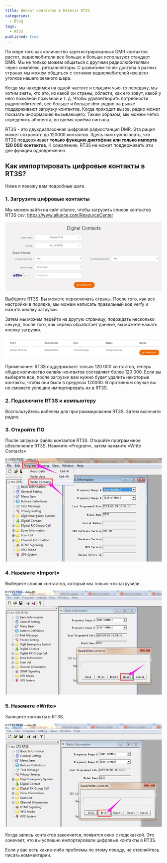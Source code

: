 ```yaml
---
title: Импорт контактов в Retevis RT3S
categories:
  - Blog
tags:
  - RT3S
published: true
---
```

По мере того как количество зарегистрированных DMR контактов растет, радиолюбители все больше и больше используют стандарт DMR. Мы не только можем общаться с другими радиолюбителями через симплекс, ретрансляторы. С развитием точек доступа в разных странах мы можем общаться с сотнями радиолюбителей изо всех уголков нашего земного шара.

Когда мы находимся на одной частоте и слышим чью-то передачу, мы хотим знать, кто это, из какой он страны, области, как его зовут, какой у него позывной позывной и т. д. Чтобы удовлетворить потребности радиолюбителей, все больше и больше dmr-радио на рынке поддерживают загрузку контактов. Когда приходит вызов, радио может показать информацию вызывающего. Таким образом, мы можем четко определить абонента, во время приёма сигнала.

RT3S - это двухдиапазонная цифровая радиостанция DMR. Эта рация может сохранить до 120000 контактов. Здесь нам нужно знать, что RT3S поддерживает **только функцию диктофона или только импорта 120 000 контактов**. К сожалению, RT3S не может поддерживать эти две функции одновременно.

## Как импортировать цифровые контакты в RT3S? 

Ниже я покажу вам подробные шаги.

### 1. Загрузите цифровые контакты

Мы можем зайти на сайт ailunce, чтобы загрузить список контактов RT3S csv: <https://www.ailunce.com/ResourceCenter>

![Digital Contacts](/assets/images/digital-contacts.jpg "Retevis RT3S - загрузить контакты")

Выберите RT3S. Вы можете переключать страны.  После того, как все настройки в порядке, мы можем написать правильный код verfy и нажать кнопку загрузки.

Затем мы можем перейти на другую страницу, подождать несколько секунд, после того, как сервер обработает данные, вы можете нажать кнопку загрузки.

![контакты для ретевис рт3с](/assets/images/contacts-file.jpg "Retevis RT3S - скачать файл контактов")

Примечание: RT3S поддерживает только 120 000 контактов, теперь общее количество онлайн-контактов составляет более 120 000. Если вы выберете все, после загрузки вам нужно будет удалить некоторые контакты, чтобы они были в пределах 120000. В противном случае вы не сможете успешно импортировать их в RT3S.

### 2. Подключите RT3S и компьютеру 
Воспользуйтесь кабелем для программирования RT3S. Затем включите радио.

### 3. Откройте ПО
 После загрузки файла контактов RT3S. Откройте программное обеспечение RT3S. Нажмите «Program», затем нажмите «Write Contacts»

![CPS RT3S Program - Write Contacts](/assets/images/rt3s-write-contacts.jpg "CPS RT3S Program - Write Contacts")

### 4. Нажмите «Import» 
Выберите список контактов, который мы только что загрузили.

![CPS RT3S Read/Write Contacts - Import](/assets/images/rt3s-import-contacts.jpg "CPS RT3S Read/Write Contacts - Import")

### 5. Нажмите «Write»
Запишите контакты в RT3S.

![CPS RT3S Read/Write Contacts - Write](/assets/images/cps-rt3s-write.jpg "CPS RT3S Read/Write Contacts - Write")

Когда запись контактов закончится, появится окно с подсказкой. Это означает, что вы успешно импортировали цифровые контакты в RT3S.

Если у вас есть какие-либо проблемы по этому поводу, не стесняйтесь писать комментарии.

